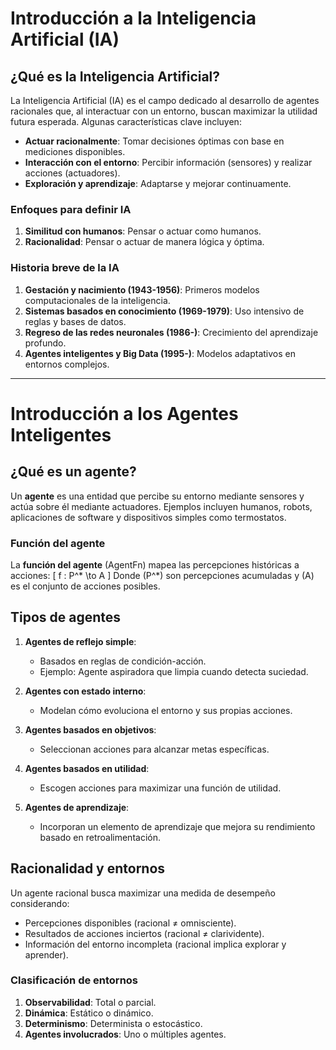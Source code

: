 # Introducción a la Inteligencia Artificial (IA)

## ¿Qué es la Inteligencia Artificial?
La Inteligencia Artificial (IA) es el campo dedicado al desarrollo de agentes racionales que, al interactuar con un entorno, buscan maximizar la utilidad futura esperada. Algunas características clave incluyen:

- **Actuar racionalmente**: Tomar decisiones óptimas con base en mediciones disponibles.
- **Interacción con el entorno**: Percibir información (sensores) y realizar acciones (actuadores).
- **Exploración y aprendizaje**: Adaptarse y mejorar continuamente.

### Enfoques para definir IA
1. **Similitud con humanos**: Pensar o actuar como humanos.
2. **Racionalidad**: Pensar o actuar de manera lógica y óptima.

### Historia breve de la IA
1. **Gestación y nacimiento (1943-1956)**: Primeros modelos computacionales de la inteligencia.
2. **Sistemas basados en conocimiento (1969-1979)**: Uso intensivo de reglas y bases de datos.
3. **Regreso de las redes neuronales (1986-)**: Crecimiento del aprendizaje profundo.
4. **Agentes inteligentes y Big Data (1995-)**: Modelos adaptativos en entornos complejos.

---

# Introducción a los Agentes Inteligentes

## ¿Qué es un agente?
Un **agente** es una entidad que percibe su entorno mediante sensores y actúa sobre él mediante actuadores. Ejemplos incluyen humanos, robots, aplicaciones de software y dispositivos simples como termostatos.

### Función del agente
La **función del agente** (AgentFn) mapea las percepciones históricas a acciones:
\[
f : P^* \to A
\]
Donde \(P^*\) son percepciones acumuladas y \(A\) es el conjunto de acciones posibles.

## Tipos de agentes
1. **Agentes de reflejo simple**:
   - Basados en reglas de condición-acción.
   - Ejemplo: Agente aspiradora que limpia cuando detecta suciedad.

2. **Agentes con estado interno**:
   - Modelan cómo evoluciona el entorno y sus propias acciones.

3. **Agentes basados en objetivos**:
   - Seleccionan acciones para alcanzar metas específicas.

4. **Agentes basados en utilidad**:
   - Escogen acciones para maximizar una función de utilidad.

5. **Agentes de aprendizaje**:
   - Incorporan un elemento de aprendizaje que mejora su rendimiento basado en retroalimentación.

## Racionalidad y entornos
Un agente racional busca maximizar una medida de desempeño considerando:
- Percepciones disponibles (racional ≠ omnisciente).
- Resultados de acciones inciertos (racional ≠ clarividente).
- Información del entorno incompleta (racional implica explorar y aprender).

### Clasificación de entornos
1. **Observabilidad**: Total o parcial.
2. **Dinámica**: Estático o dinámico.
3. **Determinismo**: Determinista o estocástico.
4. **Agentes involucrados**: Uno o múltiples agentes.

